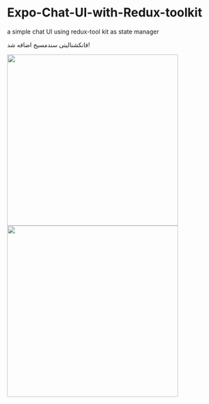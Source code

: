 # Expo-Chat-UI-with-Redux-toolkit
a simple chat UI using redux-tool kit as state manager

فانکشنالیتی سندمسیج اضافه شد!

<img src="https://user-images.githubusercontent.com/101968274/184544083-b19d2e28-92b4-4bd9-a2bb-2c0818b2814c.png" style="width:400px"></img>
<img src="https://user-images.githubusercontent.com/101968274/184544088-8b155e66-1c5c-42e3-ae2c-8f9db6b1675d.png" style="width:400px"></img>
